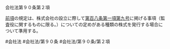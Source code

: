 会社法第９０条第２項

[前項](会社法＿＿＿＿第９０条第１項)の規定は、株式会社の設立に際して[第百八条第一項第九号](会社法＿＿＿＿第１０８条第１項第９号)に掲げる事項（監査役に関するものに限る。）についての定めがある種類の株式を発行する場合について準用する。

#会社法
#会社法/第９０条
#会社法/第９０条/第２項
